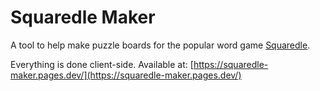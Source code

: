 # Squaredle Maker
A tool to help make puzzle boards for the popular word game [Squaredle](squaredle.app).

Everything is done client-side. Available at: [https://squaredle-maker.pages.dev/](https://squaredle-maker.pages.dev/)
